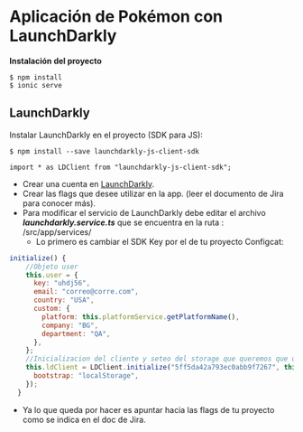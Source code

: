 # Aplicación de Pokémon con LaunchDarkly

**Instalación del proyecto**

    $ npm install
    $ ionic serve

## LaunchDarkly

Instalar LaunchDarkly en el proyecto (SDK para JS):

```shell
$ npm install --save launchdarkly-js-client-sdk
```

    import * as LDClient from "launchdarkly-js-client-sdk";
    

- Crear una cuenta en [LaunchDarkly](https://launchdarkly.com/).
- Crear las flags que desee utilizar en la app. (leer el documento de Jira para conocer más).
- Para modificar el servicio de LaunchDarkly debe editar el archivo **_launchdarkly.service.ts_** que se encuentra en la ruta : /src/app/services/
  - Lo primero es cambiar el SDK Key por el de tu proyecto Configcat:

```js
initialize() {
    //Objeto user
    this.user = {
      key: "uhdj56",
      email: "correo@corre.com",
      country: "USA",
      custom: {
        platform: this.platformService.getPlatformName(),
        company: "BG",
        department: "QA",
      },
    };
    //Inicializacion del cliente y seteo del storage que queremos que use el cliente
    this.ldClient = LDClient.initialize("5ff5da42a793ec0abb9f7267", this.user, {
      bootstrap: "localStorage",
    });
  }
```

- Ya lo que queda por hacer es apuntar hacia las flags de tu proyecto como se indica en el doc de Jira.


